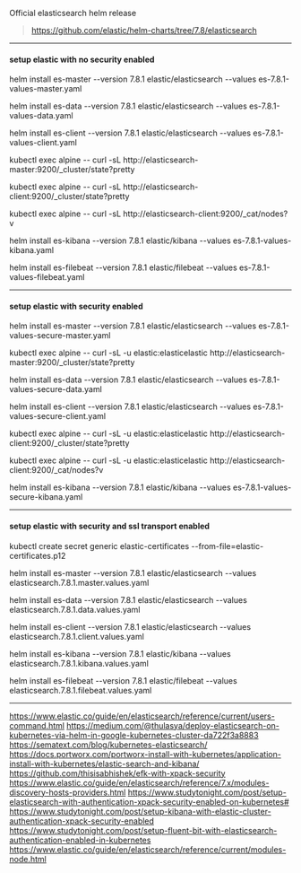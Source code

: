Official elasticsearch helm release 
> https://github.com/elastic/helm-charts/tree/7.8/elasticsearch


------------------------------------------------

#### setup elastic with no security enabled

helm install es-master   --version 7.8.1 elastic/elasticsearch --values es-7.8.1-values-master.yaml

helm install es-data     --version 7.8.1 elastic/elasticsearch --values es-7.8.1-values-data.yaml

helm install es-client   --version 7.8.1 elastic/elasticsearch --values es-7.8.1-values-client.yaml

kubectl exec alpine -- curl -sL http://elasticsearch-master:9200/_cluster/state?pretty  

kubectl exec alpine -- curl -sL http://elasticsearch-client:9200/_cluster/state?pretty  

kubectl exec alpine -- curl -sL http://elasticsearch-client:9200/_cat/nodes?v

helm install es-kibana   --version 7.8.1 elastic/kibana   --values es-7.8.1-values-kibana.yaml

helm install es-filebeat --version 7.8.1 elastic/filebeat --values es-7.8.1-values-filebeat.yaml


---------------------------------------------

#### setup elastic with security enabled

helm install es-master   --version 7.8.1 elastic/elasticsearch --values es-7.8.1-values-secure-master.yaml

kubectl exec alpine -- curl -sL -u elastic:elasticelastic   http://elasticsearch-master:9200/_cluster/state?pretty   

helm install es-data   --version 7.8.1 elastic/elasticsearch --values es-7.8.1-values-secure-data.yaml

helm install es-client   --version 7.8.1 elastic/elasticsearch --values es-7.8.1-values-secure-client.yaml

kubectl exec alpine -- curl -sL -u elastic:elasticelastic http://elasticsearch-client:9200/_cluster/state?pretty  

kubectl exec alpine -- curl -sL -u elastic:elasticelastic  http://elasticsearch-client:9200/_cat/nodes?v


helm install es-kibana   --version 7.8.1 elastic/kibana   --values es-7.8.1-values-secure-kibana.yaml


---------------------------------------------------------------
#### setup elastic with  security and ssl transport enabled

kubectl create secret generic elastic-certificates --from-file=elastic-certificates.p12 

helm install es-master   --version 7.8.1 elastic/elasticsearch --values elasticsearch.7.8.1.master.values.yaml

helm install es-data     --version 7.8.1 elastic/elasticsearch --values elasticsearch.7.8.1.data.values.yaml

helm install es-client   --version 7.8.1 elastic/elasticsearch --values elasticsearch.7.8.1.client.values.yaml

helm install es-kibana   --version 7.8.1 elastic/kibana        --values elasticsearch.7.8.1.kibana.values.yaml

helm install es-filebeat --version 7.8.1 elastic/filebeat      --values elasticsearch.7.8.1.filebeat.values.yaml

-------------------------------------------------------------

https://www.elastic.co/guide/en/elasticsearch/reference/current/users-command.html
https://medium.com/@thulasya/deploy-elasticsearch-on-kubernetes-via-helm-in-google-kubernetes-cluster-da722f3a8883
https://sematext.com/blog/kubernetes-elasticsearch/
https://docs.portworx.com/portworx-install-with-kubernetes/application-install-with-kubernetes/elastic-search-and-kibana/
https://github.com/thisisabhishek/efk-with-xpack-security
https://www.elastic.co/guide/en/elasticsearch/reference/7.x/modules-discovery-hosts-providers.html
https://www.studytonight.com/post/setup-elasticsearch-with-authentication-xpack-security-enabled-on-kubernetes#
https://www.studytonight.com/post/setup-kibana-with-elastic-cluster-authentication-xpack-security-enabled
https://www.studytonight.com/post/setup-fluent-bit-with-elasticsearch-authentication-enabled-in-kubernetes
https://www.elastic.co/guide/en/elasticsearch/reference/current/modules-node.html




